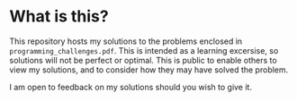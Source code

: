  # What is this?
 This repository hosts my solutions to the problems enclosed in `programming_challenges.pdf`. This is intended as a learning excersise, so solutions will not be perfect or optimal. This is public to enable others to view my solutions, and to consider how they may have solved the problem. 
 
 I am open to feedback on my solutions should you wish to give it.
